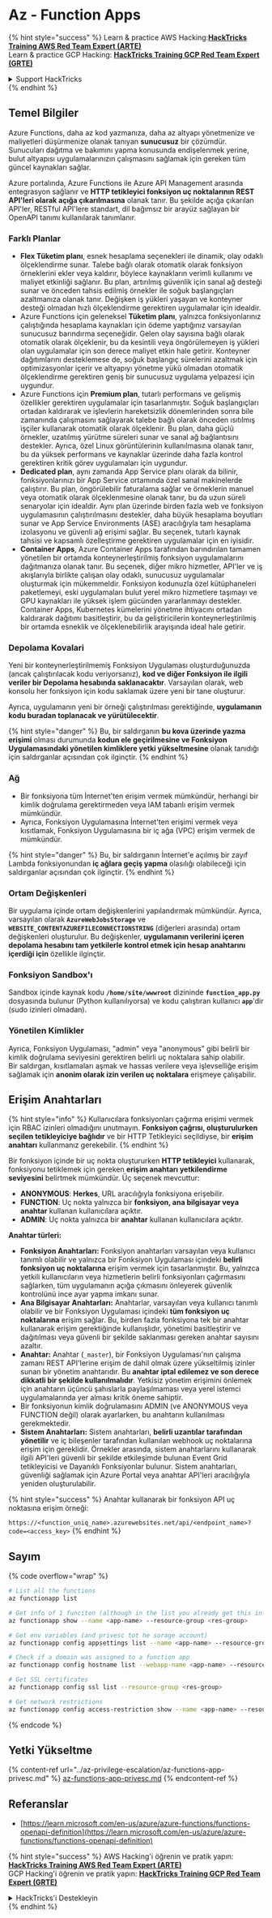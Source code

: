 # Az - Function Apps

{% hint style="success" %}
Learn & practice AWS Hacking:<img src="../../../.gitbook/assets/image (1) (1) (1) (1).png" alt="" data-size="line">[**HackTricks Training AWS Red Team Expert (ARTE)**](https://training.hacktricks.xyz/courses/arte)<img src="../../../.gitbook/assets/image (1) (1) (1) (1).png" alt="" data-size="line">\
Learn & practice GCP Hacking: <img src="../../../.gitbook/assets/image (2) (1).png" alt="" data-size="line">[**HackTricks Training GCP Red Team Expert (GRTE)**<img src="../../../.gitbook/assets/image (2) (1).png" alt="" data-size="line">](https://training.hacktricks.xyz/courses/grte)

<details>

<summary>Support HackTricks</summary>

* Check the [**subscription plans**](https://github.com/sponsors/carlospolop)!
* **Join the** 💬 [**Discord group**](https://discord.gg/hRep4RUj7f) or the [**telegram group**](https://t.me/peass) or **follow** us on **Twitter** 🐦 [**@hacktricks\_live**](https://twitter.com/hacktricks_live)**.**
* **Share hacking tricks by submitting PRs to the** [**HackTricks**](https://github.com/carlospolop/hacktricks) and [**HackTricks Cloud**](https://github.com/carlospolop/hacktricks-cloud) github repos.

</details>
{% endhint %}

## Temel Bilgiler

Azure Functions, daha az kod yazmanıza, daha az altyapı yönetmenize ve maliyetleri düşürmenize olanak tanıyan **sunucusuz** bir çözümdür. Sunucuları dağıtma ve bakımını yapma konusunda endişelenmek yerine, bulut altyapısı uygulamalarınızın çalışmasını sağlamak için gereken tüm güncel kaynakları sağlar.

Azure portalında, Azure Functions ile Azure API Management arasında entegrasyon sağlanır ve **HTTP tetikleyici fonksiyon uç noktalarının REST API'leri olarak açığa çıkarılmasına** olanak tanır. Bu şekilde açığa çıkarılan API'ler, RESTful API'lere standart, dil bağımsız bir arayüz sağlayan bir OpenAPI tanımı kullanılarak tanımlanır.

### Farklı Planlar

* **Flex Tüketim planı**, esnek hesaplama seçenekleri ile dinamik, olay odaklı ölçeklendirme sunar. Talebe bağlı olarak otomatik olarak fonksiyon örneklerini ekler veya kaldırır, böylece kaynakların verimli kullanımı ve maliyet etkinliği sağlanır. Bu plan, artırılmış güvenlik için sanal ağ desteği sunar ve önceden tahsis edilmiş örnekler ile soğuk başlangıçları azaltmanıza olanak tanır. Değişken iş yükleri yaşayan ve konteyner desteği olmadan hızlı ölçeklendirme gerektiren uygulamalar için idealdir.
* Azure Functions için geleneksel **Tüketim planı**, yalnızca fonksiyonlarınız çalıştığında hesaplama kaynakları için ödeme yaptığınız varsayılan sunucusuz barındırma seçeneğidir. Gelen olay sayısına bağlı olarak otomatik olarak ölçeklenir, bu da kesintili veya öngörülemeyen iş yükleri olan uygulamalar için son derece maliyet etkin hale getirir. Konteyner dağıtımlarını desteklemese de, soğuk başlangıç sürelerini azaltmak için optimizasyonlar içerir ve altyapıyı yönetme yükü olmadan otomatik ölçeklendirme gerektiren geniş bir sunucusuz uygulama yelpazesi için uygundur.
* Azure Functions için **Premium plan**, tutarlı performans ve gelişmiş özellikler gerektiren uygulamalar için tasarlanmıştır. Soğuk başlangıçları ortadan kaldırarak ve işlevlerin hareketsizlik dönemlerinden sonra bile zamanında çalışmasını sağlayarak talebe bağlı olarak önceden ısıtılmış işçiler kullanarak otomatik olarak ölçeklenir. Bu plan, daha güçlü örnekler, uzatılmış yürütme süreleri sunar ve sanal ağ bağlantısını destekler. Ayrıca, özel Linux görüntülerinin kullanılmasına olanak tanır, bu da yüksek performans ve kaynaklar üzerinde daha fazla kontrol gerektiren kritik görev uygulamaları için uygundur.
* **Dedicated plan**, aynı zamanda App Service planı olarak da bilinir, fonksiyonlarınızı bir App Service ortamında özel sanal makinelerde çalıştırır. Bu plan, öngörülebilir faturalama sağlar ve örneklerin manuel veya otomatik olarak ölçeklenmesine olanak tanır, bu da uzun süreli senaryolar için idealdir. Aynı plan üzerinde birden fazla web ve fonksiyon uygulamasının çalıştırılmasını destekler, daha büyük hesaplama boyutları sunar ve App Service Environments (ASE) aracılığıyla tam hesaplama izolasyonu ve güvenli ağ erişimi sağlar. Bu seçenek, tutarlı kaynak tahsisi ve kapsamlı özelleştirme gerektiren uygulamalar için en iyisidir.
* **Container Apps**, Azure Container Apps tarafından barındırılan tamamen yönetilen bir ortamda konteynerleştirilmiş fonksiyon uygulamalarını dağıtmanıza olanak tanır. Bu seçenek, diğer mikro hizmetler, API'ler ve iş akışlarıyla birlikte çalışan olay odaklı, sunucusuz uygulamalar oluşturmak için mükemmeldir. Fonksiyon kodunuzla özel kütüphaneleri paketlemeyi, eski uygulamaları bulut yerel mikro hizmetlere taşımayı ve GPU kaynakları ile yüksek işlem gücünden yararlanmayı destekler. Container Apps, Kubernetes kümelerini yönetme ihtiyacını ortadan kaldırarak dağıtımı basitleştirir, bu da geliştiricilerin konteynerleştirilmiş bir ortamda esneklik ve ölçeklenebilirlik arayışında ideal hale getirir.

### **Depolama Kovalari**

Yeni bir konteynerleştirilmemiş Fonksiyon Uygulaması oluşturduğunuzda (ancak çalıştırılacak kodu veriyorsanız), **kod ve diğer Fonksiyon ile ilgili veriler bir Depolama hesabında saklanacaktır**. Varsayılan olarak, web konsolu her fonksiyon için kodu saklamak üzere yeni bir tane oluşturur.

Ayrıca, uygulamanın yeni bir örneği çalıştırılması gerektiğinde, **uygulamanın kodu buradan toplanacak ve yürütülecektir**.

{% hint style="danger" %}
Bu, bir saldırganın **bu kova üzerinde yazma erişimi** olması durumunda **kodun ele geçirilmesine ve Fonksiyon Uygulamasındaki yönetilen kimliklere yetki yükseltmesine** olanak tanıdığı için saldırganlar açısından çok ilginçtir.
{% endhint %}

### Ağ

* Bir fonksiyona tüm İnternet'ten erişim vermek mümkündür, herhangi bir kimlik doğrulama gerektirmeden veya IAM tabanlı erişim vermek mümkündür.
* Ayrıca, Fonksiyon Uygulamasına İnternet'ten erişimi vermek veya kısıtlamak, Fonksiyon Uygulamasına bir iç ağa (VPC) erişim vermek de mümkündür.

{% hint style="danger" %}
Bu, bir saldırganın İnternet'e açılmış bir zayıf Lambda fonksiyonundan **iç ağlara geçiş yapma** olasılığı olabileceği için saldırganlar açısından çok ilginçtir.
{% endhint %}

### **Ortam Değişkenleri**

Bir uygulama içinde ortam değişkenlerini yapılandırmak mümkündür. Ayrıca, varsayılan olarak **`AzureWebJobsStorage`** ve **`WEBSITE_CONTENTAZUREFILECONNECTIONSTRING`** (diğerleri arasında) ortam değişkenleri oluşturulur. Bu değişkenler, **uygulamanın verilerini içeren depolama hesabını tam yetkilerle kontrol etmek için hesap anahtarını içerdiği için** özellikle ilginçtir.

### **Fonksiyon Sandbox'ı**

Sandbox içinde kaynak kodu **`/home/site/wwwroot`** dizininde **`function_app.py`** dosyasında bulunur (Python kullanılıyorsa) ve kodu çalıştıran kullanıcı **`app`**'dir (sudo izinleri olmadan).

### **Yönetilen Kimlikler**

Ayrıca, Fonksiyon Uygulaması, "admin" veya "anonymous" gibi belirli bir kimlik doğrulama seviyesini gerektiren belirli uç noktalara sahip olabilir.\
Bir saldırgan, kısıtlamaları aşmak ve hassas verilere veya işlevselliğe erişim sağlamak için **anonim olarak izin verilen uç noktalara** erişmeye çalışabilir.

## Erişim Anahtarları

{% hint style="info" %}
Kullanıcılara fonksiyonları çağırma erişimi vermek için RBAC izinleri olmadığını unutmayın. **Fonksiyon çağrısı, oluşturulurken seçilen tetikleyiciye bağlıdır** ve bir HTTP Tetikleyici seçildiyse, bir **erişim anahtarı** kullanmanız gerekebilir.
{% endhint %}

Bir fonksiyon içinde bir uç nokta oluştururken **HTTP tetikleyici** kullanarak, fonksiyonu tetiklemek için gereken **erişim anahtarı yetkilendirme seviyesini** belirtmek mümkündür. Üç seçenek mevcuttur:

* **ANONYMOUS**: **Herkes**, URL aracılığıyla fonksiyona erişebilir.
* **FUNCTION**: Uç nokta yalnızca bir **fonksiyon, ana bilgisayar veya anahtar** kullanan kullanıcılara açıktır.
* **ADMIN**: Uç nokta yalnızca bir **anahtar** kullanan kullanıcılara açıktır.

**Anahtar türleri:**

* **Fonksiyon Anahtarları:** Fonksiyon anahtarları varsayılan veya kullanıcı tanımlı olabilir ve yalnızca bir Fonksiyon Uygulaması içindeki **belirli fonksiyon uç noktalarına** erişim vermek için tasarlanmıştır. Bu, yalnızca yetkili kullanıcıların veya hizmetlerin belirli fonksiyonları çağırmasını sağlarken, tüm uygulamanın açığa çıkmasını önleyerek güvenlik kontrolünü ince ayar yapma imkanı sunar.
* **Ana Bilgisayar Anahtarları:** Anahtarlar, varsayılan veya kullanıcı tanımlı olabilir ve bir Fonksiyon Uygulaması içindeki **tüm fonksiyon uç noktalarına** erişim sağlar. Bu, birden fazla fonksiyona tek bir anahtar kullanarak erişim gerektiğinde kullanışlıdır, yönetimi basitleştirir ve dağıtılması veya güvenli bir şekilde saklanması gereken anahtar sayısını azaltır.
* **Anahtar:** Anahtar (`_master`), bir Fonksiyon Uygulaması'nın çalışma zamanı REST API'lerine erişim de dahil olmak üzere yükseltilmiş izinler sunan bir yönetim anahtarıdır. Bu **anahtar iptal edilemez ve son derece dikkatli bir şekilde kullanılmalıdır**. Yetkisiz yönetim erişimini önlemek için anahtarın üçüncü şahıslarla paylaşılmaması veya yerel istemci uygulamalarında yer alması kritik öneme sahiptir.
* Bir fonksiyonun kimlik doğrulamasını ADMIN (ve ANONYMOUS veya FUNCTION değil) olarak ayarlarken, bu anahtarın kullanılması gerekmektedir.
* **Sistem Anahtarları:** Sistem anahtarları, **belirli uzantılar tarafından yönetilir** ve iç bileşenler tarafından kullanılan webhook uç noktalarına erişim için gereklidir. Örnekler arasında, sistem anahtarlarını kullanarak ilgili API'leri güvenli bir şekilde etkileşimde bulunan Event Grid tetikleyicisi ve Dayanıklı Fonksiyonlar bulunur. Sistem anahtarları, güvenliği sağlamak için Azure Portal veya anahtar API'leri aracılığıyla yeniden oluşturulabilir.

{% hint style="success" %}
Anahtar kullanarak bir fonksiyon API uç noktasına erişim örneği:

`https://<function_uniq_name>.azurewebsites.net/api/<endpoint_name>?code=<access_key>`
{% endhint %}

## Sayım

{% code overflow="wrap" %}
```bash
# List all the functions
az functionapp list

# Get info of 1 funciton (although in the list you already get this info)
az functionapp show --name <app-name> --resource-group <res-group>

# Get env variables (and privesc tot he sorage account)
az functionapp config appsettings list --name <app-name> --resource-group <res-group>

# Check if a domain was assigned to a function app
az functionapp config hostname list --webapp-name <app-name> --resource-group <res-group>

# Get SSL certificates
az functionapp config ssl list --resource-group <res-group>

# Get network restrictions
az functionapp config access-restriction show --name <app-name> --resource-group <res-group>
```
{% endcode %}

## Yetki Yükseltme

{% content-ref url="../az-privilege-escalation/az-functions-app-privesc.md" %}
[az-functions-app-privesc.md](../az-privilege-escalation/az-functions-app-privesc.md)
{% endcontent-ref %}

## Referanslar

* [https://learn.microsoft.com/en-us/azure/azure-functions/functions-openapi-definition](https://learn.microsoft.com/en-us/azure/azure-functions/functions-openapi-definition)

{% hint style="success" %}
AWS Hacking'i öğrenin ve pratik yapın:<img src="../../../.gitbook/assets/image (1) (1) (1) (1).png" alt="" data-size="line">[**HackTricks Training AWS Red Team Expert (ARTE)**](https://training.hacktricks.xyz/courses/arte)<img src="../../../.gitbook/assets/image (1) (1) (1) (1).png" alt="" data-size="line">\
GCP Hacking'i öğrenin ve pratik yapın: <img src="../../../.gitbook/assets/image (2) (1).png" alt="" data-size="line">[**HackTricks Training GCP Red Team Expert (GRTE)**<img src="../../../.gitbook/assets/image (2) (1).png" alt="" data-size="line">](https://training.hacktricks.xyz/courses/grte)

<details>

<summary>HackTricks'i Destekleyin</summary>

* [**abonelik planlarını**](https://github.com/sponsors/carlospolop) kontrol edin!
* **💬 [**Discord grubuna**](https://discord.gg/hRep4RUj7f) veya [**telegram grubuna**](https://t.me/peass) katılın ya da **Twitter'da** 🐦 [**@hacktricks\_live**](https://twitter.com/hacktricks_live)**'i takip edin.**
* **Hacking ipuçlarını paylaşmak için** [**HackTricks**](https://github.com/carlospolop/hacktricks) ve [**HackTricks Cloud**](https://github.com/carlospolop/hacktricks-cloud) github reposuna PR gönderin.

</details>
{% endhint %}

